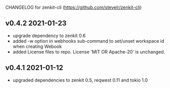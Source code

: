 CHANGELOG for zenkit-cli (https://github.com/stevelr/zenkit-cli)

## v0.4.2 2021-01-23

- upgrade dependency to zenkit 0.6
- added -w option in webhooks sub-command to set/unset workspace id 
  when creating Webook
- added License files to repo. License 'MIT OR Apache-20' is unchanged.

## v0.4.1 2021-01-12

- upgraded dependencies to zenkit 0.5, reqwest 0.11 and tokio 1.0 
